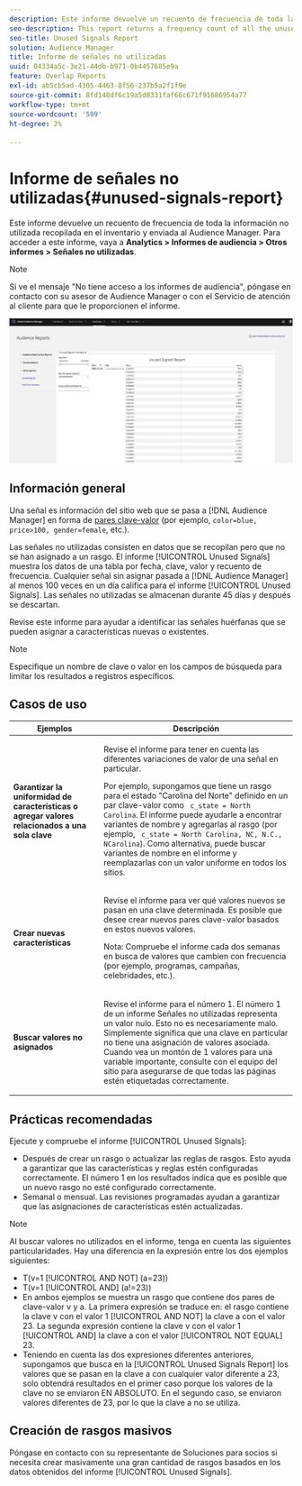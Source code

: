 ```yaml
---
description: Este informe devuelve un recuento de frecuencia de toda la información no utilizada recopilada en el inventario y enviada al Audience Manager.
seo-description: This report returns a frequency count of all the unused information collected on your inventory and sent to Audience Manager.
seo-title: Unused Signals Report
solution: Audience Manager
title: Informe de señales no utilizadas
uuid: 04334a5c-3e21-44db-b971-0b4457685e9a
feature: Overlap Reports
exl-id: ab5cb5ad-4305-4463-8f56-237b5a2f1f9e
source-git-commit: 8fd148df6c19a5d8331faf66c671f91686954a77
workflow-type: tm+mt
source-wordcount: '599'
ht-degree: 2%

---
```


# Informe de señales no utilizadas{#unused-signals-report}

Este informe devuelve un recuento de frecuencia de toda la información no utilizada recopilada en el inventario y enviada al Audience Manager. Para acceder a este informe, vaya a **Analytics > Informes de audiencia > Otros informes > Señales no utilizadas**.

>[!NOTE]
>
>Si ve el mensaje &quot;No tiene acceso a los informes de audiencia&quot;, póngase en contacto con su asesor de Audience Manager o con el Servicio de atención al cliente para que le proporcionen el informe.

![Captura de pantalla del informe de señales no utilizadas](/help/using/reporting/dynamic-reports/assets/unused-signals.png)

## Información general

Una señal es información del sitio web que se pasa a [!DNL Audience Manager] en forma de [pares clave-valor](../../reference/key-value-pairs-explained.md) (por ejemplo, `color=blue, price>100, gender=female`, etc.).

Las señales no utilizadas consisten en datos que se recopilan pero que no se han asignado a un rasgo. El informe [!UICONTROL Unused Signals] muestra los datos de una tabla por fecha, clave, valor y recuento de frecuencia. Cualquier señal sin asignar pasada a [!DNL Audience Manager] al menos 100 veces en un día califica para el informe [!UICONTROL Unused Signals]. Las señales no utilizadas se almacenan durante 45 días y después se descartan.

Revise este informe para ayudar a identificar las señales huérfanas que se pueden asignar a características nuevas o existentes.

>[!NOTE]
>
>Especifique un nombre de clave o valor en los campos de búsqueda para limitar los resultados a registros específicos.

## Casos de uso

<table id="table_E5EE0EC078E14EF4B197243488517A2D"> 
 <thead> 
  <tr> 
   <th colname="col1" class="entry"> Ejemplos </th> 
   <th colname="col2" class="entry"> Descripción </th> 
  </tr> 
 </thead>
 <tbody> 
  <tr> 
   <td colname="col1"> <p><b>Garantizar la uniformidad de características o agregar valores relacionados a una sola clave</b> </p> </td> 
   <td colname="col2"> <p>Revise el informe para tener en cuenta las diferentes variaciones de valor de una señal en particular. </p> <p>Por ejemplo, supongamos que tiene un rasgo para el estado "Carolina del Norte" definido en un par clave-valor como <code> c_state = North Carolina</code>. El informe puede ayudarle a encontrar variantes de nombre y agregarlas al rasgo (por ejemplo, <code> c_state = North Carolina, NC, N.C., NCarolina</code>). Como alternativa, puede buscar variantes de nombre en el informe y reemplazarlas con un valor uniforme en todos los sitios. </p> <p> </p> </td> 
  </tr> 
  <tr> 
   <td colname="col1"> <p><b>Crear nuevas características</b> </p> </td> 
   <td colname="col2"> <p>Revise el informe para ver qué valores nuevos se pasan en una clave determinada. Es posible que desee crear nuevos pares clave-valor basados en estos nuevos valores. </p> <p> <p>Nota:  Compruebe el informe cada dos semanas en busca de valores que cambien con frecuencia (por ejemplo, programas, campañas, celebridades, etc.). </p> </p> </td> 
  </tr> 
  <tr> 
   <td colname="col1"> <p><b>Buscar valores no asignados</b> </p> </td> 
   <td colname="col2"> <p>Revise el informe para el número 1. El número 1 de un informe <span class="wintitle"> Señales no utilizadas</span> representa un valor nulo. Esto no es necesariamente malo. Simplemente significa que una clave en particular no tiene una asignación de valores asociada. Cuando vea un montón de 1 valores para una variable importante, consulte con el equipo del sitio para asegurarse de que todas las páginas estén etiquetadas correctamente. </p> </td> 
  </tr> 
 </tbody> 
</table>

## Prácticas recomendadas

Ejecute y compruebe el informe [!UICONTROL Unused Signals]:

* Después de crear un rasgo o actualizar las reglas de rasgos. Esto ayuda a garantizar que las características y reglas estén configuradas correctamente. El número 1 en los resultados indica que es posible que un nuevo rasgo no esté configurado correctamente.
* Semanal o mensual. Las revisiones programadas ayudan a garantizar que las asignaciones de características estén actualizadas.

>[!NOTE]
>
>Al buscar valores no utilizados en el informe, tenga en cuenta las siguientes particularidades. Hay una diferencia en la expresión entre los dos ejemplos siguientes:

* T(v=1 [!UICONTROL AND NOT] (a=23))
* T(v=1 [!UICONTROL AND] (a!=23))
* En ambos ejemplos se muestra un rasgo que contiene dos pares de clave-valor v y a. La primera expresión se traduce en: el rasgo contiene la clave v con el valor 1 [!UICONTROL AND NOT] la clave a con el valor 23. La segunda expresión contiene la clave v con el valor 1 [!UICONTROL AND] la clave a con el valor [!UICONTROL NOT EQUAL] 23.
* Teniendo en cuenta las dos expresiones diferentes anteriores, supongamos que busca en la [!UICONTROL Unused Signals Report] los valores que se pasan en la clave a con cualquier valor diferente a 23, solo obtendrá resultados en el primer caso porque los valores de la clave no se enviaron EN ABSOLUTO. En el segundo caso, se enviaron valores diferentes de 23, por lo que la clave a no se utiliza.

## Creación de rasgos masivos

Póngase en contacto con su representante de Soluciones para socios si necesita crear masivamente una gran cantidad de rasgos basados en los datos obtenidos del informe [!UICONTROL Unused Signals].
